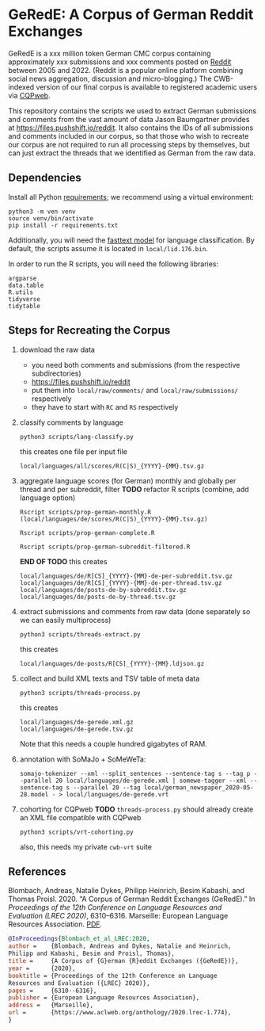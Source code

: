 # GeRedE: A Corpus of German Reddit Exchanges
GeRedE is a xxx million token German CMC corpus containing approximately xxx submissions and xxx comments posted on [Reddit](https://www.reddit.com) between 2005 and 2022.  (Reddit is a popular online platform combining social news aggregation, discussion and micro-blogging.)  The CWB-indexed version of our final corpus is available to registered academic users via [CQPweb](https://corpora.linguistik.uni-erlangen.de/cqpweb/gerede_v2).

This repository contains the scripts we used to extract German submissions and comments from the vast amount of data Jason Baumgartner provides at https://files.pushshift.io/reddit.  It also contains the IDs of all submissions and comments included in our corpus, so that those who wish to recreate our corpus are not required to run all processing steps by themselves, but can just extract the threads that we identified as German from the raw data.

## Dependencies

Install all Python [requirements](requirements.txt); we recommend using a virtual environment:

    python3 -m ven venv
    source venv/bin/activate
    pip install -r requirements.txt
    
Additionally, you will need the [fasttext model](https://fasttext.cc/docs/en/language-identification.html) for language classification.  By default, the scripts assume it is located in `local/lid.176.bin`.

In order to run the R scripts, you will need the following libraries:

    argparse
    data.table
    R.utils
    tidyverse
    tidytable


## Steps for Recreating the Corpus

1. download the raw data
   - you need both comments and submissions (from the respective subdirectories)
   - https://files.pushshift.io/reddit
   - put them into `local/raw/comments/` and `local/raw/submissions/` respectively
   - they have to start with `RC` and `RS` respectively

2. classify comments by language
   ```
   python3 scripts/lang-classify.py
   ```
   this creates one file per input file
   ```
   local/languages/all/scores/R(C|S)_{YYYY}-{MM}.tsv.gz
   ```

3. aggregate language scores (for German) monthly and globally per thread and per subreddit, filter
   **TODO** refactor R scripts (combine, add language option)
    ```
   Rscript scripts/prop-german-monthly.R (local/languages/de/scores/R(C|S)_{YYYY}-{MM}.tsv.gz)

   Rscript scripts/prop-german-complete.R

   Rscript scripts/prop-german-subreddit-filtered.R
   ```
   **END OF TODO**
   this creates
   ```
   local/languages/de/R[CS]_{YYYY}-{MM}-de-per-subreddit.tsv.gz
   local/languages/de/R[CS]_{YYYY}-{MM}-de-per-thread.tsv.gz
   local/languages/de/posts-de-by-subreddit.tsv.gz
   local/languages/de/posts-de-by-thread.tsv.gz
   ```

4. extract submissions and comments from raw data (done separately so we can easily multiprocess)
   ```
   python3 scripts/threads-extract.py
   ```
   this creates
   ```
   local/languages/de-posts/R[CS]_{YYYY}-{MM}.ldjson.gz
   ```

5. collect and build XML texts and TSV table of meta data
   ```
   python3 scripts/threads-process.py
   ```
   this creates
   ```
   local/languages/de-gerede.xml.gz
   local/languages/de-gerede.tsv.gz
   ```
   Note that this needs a couple hundred gigabytes of RAM.
   
6. annotation with SoMaJo + SoMeWeTa:
   ```
   somajo-tokenizer --xml --split_sentences --sentence-tag s --tag p --parallel 20 local/languages/de-gerede.xml | somewe-tagger --xml --sentence-tag s --parallel 20 --tag local/german_newspaper_2020-05-28.model - > local/languages/de-gerede.vrt
   ```
        
7. cohorting for CQPweb
   **TODO** `threads-process.py` should already create an XML file compatible with CQPweb
   ```
   python3 scripts/vrt-cohorting.py
   ```
   also, this needs my private `cwb-vrt` suite


## References

Blombach, Andreas, Natalie Dykes, Philipp Heinrich, Besim Kabashi, and Thomas Proisl. 2020. “A Corpus of German Reddit Exchanges (GeRedE).”  In *Proceedings of the 12th Conference on Language Resources and Evaluation (LREC 2020)*, 6310–6316. Marseille: European Language Resources Association. [PDF](https://www.aclweb.org/anthology/2020.lrec-1.774.pdf).

```bibtex
@InProceedings{Blombach_et_al_LREC:2020,
author =    {Blombach, Andreas and Dykes, Natalie and Heinrich,
Philipp and Kabashi, Besim and Proisl, Thomas},
title =     {A Corpus of {G}erman {R}eddit Exchanges ({GeRedE})},
year =      {2020},
booktitle = {Proceedings of the 12th Conference on Language
Resources and Evaluation ({LREC} 2020)},
pages =     {6310--6316},
publisher = {European Language Resources Association},
address =   {Marseille},
url =       {https://www.aclweb.org/anthology/2020.lrec-1.774},
}
```
